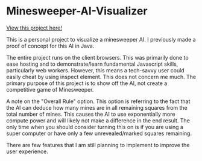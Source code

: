 # Minesweeper-AI-Visualizer

[View this project here!](https://jacklee9355.github.io/Minesweeper-AI-Visualizer/)

This is a personal project to visualize a minesweeper AI. I previously made a proof of concept for this AI in Java.

The entire project runs on the client browsers. This was primarily done to ease hosting and to demonstrate/learn fundamental Javascript skills, particularly web workers. However, this means a tech-savvy user could easily cheat by using inspect element. This does not concern me much. The primary purpose of this project is to show off the AI, not create a competitive game of Minesweeper.

A note on the "Overall Rule" option. This option is referring to the fact that the AI can deduce how many mines are in all remaining squares from the total number of mines. This causes the AI to use exponentially more compute power and will likely not make a difference in the end result. The only time when you should consider turning this on is if you are using a super computer or have only a few unrevealed/marked squares remaining.

There are few features that I am still planning to implement to improve the user experience. 
